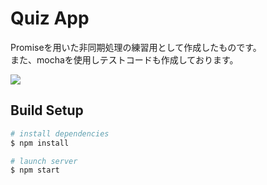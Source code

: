 # Quiz App
Promiseを用いた非同期処理の練習用として作成したものです。  
また、mochaを使用しテストコードも作成しております。  

![](https://j.gifs.com/0YgEAN.gif)

## Build Setup

``` bash
# install dependencies
$ npm install

# launch server
$ npm start
```
